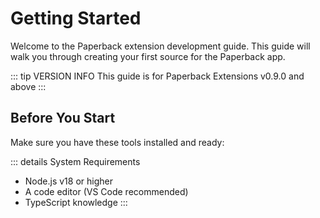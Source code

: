 # Getting Started
Welcome to the Paperback extension development guide. This guide will walk you through creating your first source for the Paperback app.

::: tip VERSION INFO
This guide is for Paperback Extensions v0.9.0 and above
:::

## Before You Start
Make sure you have these tools installed and ready:

::: details System Requirements
- Node.js v18 or higher
- A code editor (VS Code recommended)
- TypeScript knowledge
:::